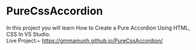 # PureCssAccordion
In this project you will learn How to Create a Pure Accordion Using HTML, CSS In VS Studio. <br>
Live Project:~ https://gmmamunh.github.io/PureCssAccordion/
